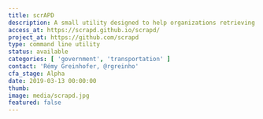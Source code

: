 ```yaml
---
title: scrAPD
description: A small utility designed to help organizations retrieving traffic fatality data in a friendly manner.
access_at: https://scrapd.github.io/scrapd/
project_at: https://github.com/scrapd
type: command line utility
status: available
categories: [ 'government', 'transportation' ]
contact: 'Rémy Greinhofer, @rgreinho'
cfa_stage: Alpha
date: 2019-03-13 00:00:00
thumb:
image: media/scrapd.jpg
featured: false
---
```

